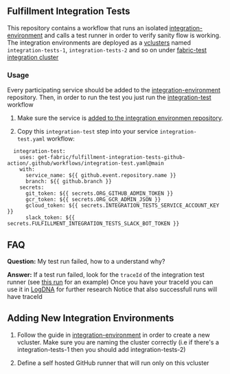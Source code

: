 ## Fulfillment Integration Tests
This repository contains a workflow that runs an isolated [integration-environment](https://github.com/get-fabric/integration-environment) and calls a test runner in order to verify sanity flow is working.
The integration environments are deployed as a [vclusters](https://www.vcluster.com/) named `integration-tests-1`, `integration-tests-2` and so on under [fabric-test integration cluster](https://console.cloud.google.com/kubernetes/clusters/details/us-east4/integration/details?orgonly=true&project=fabric-global-test&supportedpurview=organizationId)

### Usage
Every participating service should be added to the [integration-environment](https://github.com/get-fabric/integration-environment) repository. Then, in order to run the test you just run the [integration-test](https://github.com/get-fabric/fulfillment-integration-tests/blob/main/.github/workflows/integration-test.yaml) workflow

1. Make sure the service is [added to the integration environmen repository](https://github.com/get-fabric/update-integration-environment).

2. Copy this `integration-test` step into your service `integration-test.yaml` workflow:
```
  integration-test:
    uses: get-fabric/fulfillment-integration-tests-github-action/.github/workflows/integration-test.yaml@main
    with:
      service_name: ${{ github.event.repository.name }}
      branch: ${{ github.branch }}
    secrets:
      git_token: ${{ secrets.ORG_GITHUB_ADMIN_TOKEN }}
      gcr_token: ${{ secrets.ORG_GCR_ADMIN_JSON }}
      gcloud_token: ${{ secrets.INTEGRATION_TESTS_SERVICE_ACCOUNT_KEY }}
      slack_token: ${{ secrets.FULFILLMENT_INTEGRATION_TESTS_SLACK_BOT_TOKEN }}
```

## FAQ
**Question:** My test run failed, how to a understand why?

**Answer:**
If a test run failed, look for the `traceId` of the integration test runner (see [this run](https://github.com/get-fabric/insert-totes/runs/5786078519?check_suite_focus=true#step:14:19) for an example)
Once you have your traceId you can use it in [LogDNA](c4c0974e-0d75-4ba8-9d69-25d42b13f22f) for further research
Notice that also successfull runs will have traceId

## Adding New Integration Environments
1. Follow the guide in [integration-environment](https://github.com/get-fabric/integration-environment) in order to create a new vcluster. Make sure you are naming the cluster correctly (i.e if there's a integration-tests-1 then you should add integration-tests-2)

2. Define a self hosted GitHub runner that will run only on this vcluster
